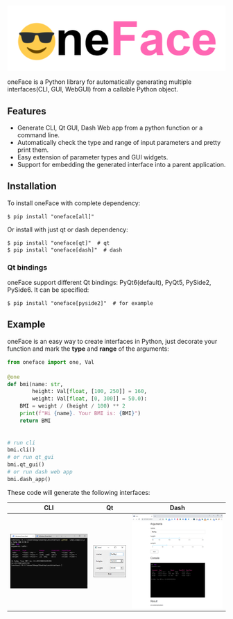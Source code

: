 <img src="./imgs/logo-light.png">

oneFace is a Python library for automatically generating multiple interfaces(CLI, GUI, WebGUI) from a callable Python object.

## Features

+ Generate CLI, Qt GUI, Dash Web app from a python function or a command line.
+ Automatically check the type and range of input parameters and pretty print them.
+ Easy extension of parameter types and GUI widgets.
+ Support for embedding the generated interface into a parent application.


## Installation

To install oneFace with complete dependency:

```
$ pip install "oneface[all]"
```

Or install with just qt or dash dependency:

```
$ pip install "oneface[qt]"  # qt
$ pip install "oneface[dash]"  # dash
```

### Qt bindings

oneFace support different Qt bindings: PyQt6(default), PyQt5, PySide2, PySide6. It can be specified: 

```
$ pip install "oneface[pyside2]"  # for example
```

## Example

oneFace is an easy way to create interfaces in Python,
just decorate your function and mark the **type** and **range** of the arguments:

```Python
from oneface import one, Val

@one
def bmi(name: str,
        height: Val[float, [100, 250]] = 160,
        weight: Val[float, [0, 300]] = 50.0):
    BMI = weight / (height / 100) ** 2
    print(f"Hi {name}. Your BMI is: {BMI}")
    return BMI


# run cli
bmi.cli()
# or run qt_gui
bmi.qt_gui()
# or run dash web app
bmi.dash_app()
```

These code will generate the following interfaces:

|  CLI | Qt | Dash |
| ---- | -- | ---- |
| ![CLI](imgs/bmi_cli.png) | ![Qt](imgs/bmi_qt.png) | ![Dash](imgs/bmi_dash.png) |

